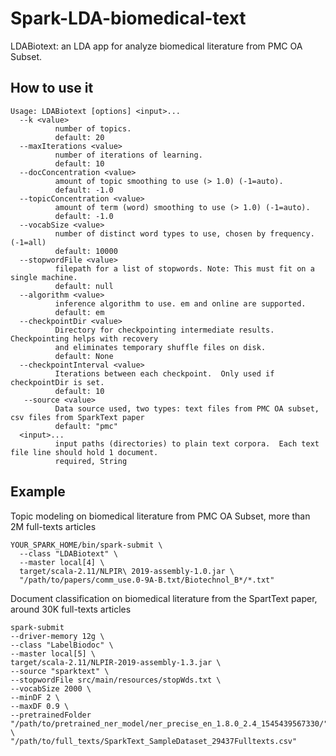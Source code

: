 # Spark-LDA-biomedical-text

LDABiotext: an LDA app for analyze biomedical literature from PMC OA Subset.

## How to use it
```
Usage: LDABiotext [options] <input>...
  --k <value>
          number of topics.
          default: 20
  --maxIterations <value>
          number of iterations of learning.
          default: 10
  --docConcentration <value>
          amount of topic smoothing to use (> 1.0) (-1=auto).  
          default: -1.0
  --topicConcentration <value>
          amount of term (word) smoothing to use (> 1.0) (-1=auto).  
          default: -1.0
  --vocabSize <value>
          number of distinct word types to use, chosen by frequency. (-1=all)  
          default: 10000
  --stopwordFile <value>
          filepath for a list of stopwords. Note: This must fit on a single machine.  
          default: null
  --algorithm <value>
          inference algorithm to use. em and online are supported.
          default: em
  --checkpointDir <value>
          Directory for checkpointing intermediate results. Checkpointing helps with recovery
          and eliminates temporary shuffle files on disk.  
          default: None
  --checkpointInterval <value>
          Iterations between each checkpoint.  Only used if checkpointDir is set.
          default: 10
   --source <value>
          Data source used, two types: text files from PMC OA subset, csv files from SparkText paper
          default: "pmc"
  <input>...
          input paths (directories) to plain text corpora.  Each text file line should hold 1 document.
          required, String
```

## Example
Topic modeling on biomedical literature from PMC OA Subset, more than 2M full-texts articles
```
YOUR_SPARK_HOME/bin/spark-submit \
  --class "LDABiotext" \
  --master local[4] \
  target/scala-2.11/NLPIR\ 2019-assembly-1.0.jar \
  "/path/to/papers/comm_use.0-9A-B.txt/Biotechnol_B*/*.txt"
```

Document classification on biomedical literature from the SpartText paper, around 30K full-texts articles
````
spark-submit
--driver-memory 12g \
--class "LabelBiodoc" \
--master local[5] \
target/scala-2.11/NLPIR-2019-assembly-1.3.jar \
--source "sparktext" \
--stopwordFile src/main/resources/stopWds.txt \
--vocabSize 2000 \
--minDF 2 \
--maxDF 0.9 \
--pretrainedFolder "/path/to/pretrained_ner_model/ner_precise_en_1.8.0_2.4_1545439567330/" \
"/path/to/full_texts/SparkText_SampleDataset_29437Fulltexts.csv"
````